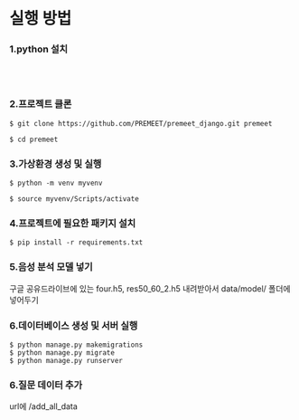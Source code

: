 # 실행 방법

### 1.python 설치

<br><br>

### 2.프로젝트 클론

```shell
$ git clone https://github.com/PREMEET/premeet_django.git premeet

$ cd premeet
```

### 3.가상환경 생성 및 실행

```shell
$ python -m venv myvenv

$ source myvenv/Scripts/activate
```

### 4.프로젝트에 필요한 패키지 설치

```shell
$ pip install -r requirements.txt
```

### 5.음성 분석 모델 넣기

구글 공유드라이브에 있는 four.h5, res50_60_2.h5 내려받아서
data/model/ 폴더에 넣어두기

### 6.데이터베이스 생성 및 서버 실행

```shell
$ python manage.py makemigrations
$ python manage.py migrate
$ python manage.py runserver
```

### 6.질문 데이터 추가

url에 /add_all_data


